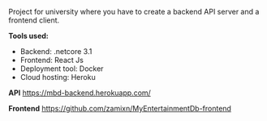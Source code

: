 Project for university where you have to create a backend API server and a frontend client.


**Tools used:**

  * Backend: .netcore 3.1
  * Frontend: React Js
  * Deployment tool: Docker
  * Cloud hosting: Heroku
  
  
**API**
https://mbd-backend.herokuapp.com/

**Frontend**
https://github.com/zamixn/MyEntertainmentDb-frontend
